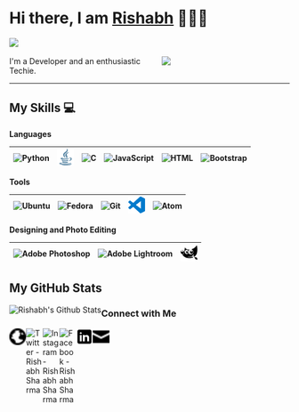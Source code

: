 <h1>Hi there, I am <a href="https://rishabh-stack.github.io" target="_blank">Rishabh</a> 🙋🏽‍♂️</h1> 

![](https://visitor-badge.glitch.me/badge?page_id=rishabh-stack) 

<img align='right' src="https://media.giphy.com/media/M9gbBd9nbDrOTu1Mqx/giphy.gif" width="230">


I'm a Developer and an enthusiastic Techie. 

---

 ## My Skills :computer:

 **Languages**
 
 <img alt="Python" width="30px" src="https://raw.githubusercontent.com/simple-icons/simple-icons/develop/icons/python.svg"/>|<img alt="Java" width="30px" src="https://raw.githubusercontent.com/simple-icons/simple-icons/develop/icons/java.svg"/>|<img alt="C" width="30px" src="https://raw.githubusercontent.com/simple-icons/simple-icons/develop/icons/c.svg"/>|<img alt="JavaScript" width="30px" src="https://raw.githubusercontent.com/simple-icons/simple-icons/develop/icons/javascript.svg"/>|<img alt="HTML" width="30px" src="https://raw.githubusercontent.com/simple-icons/simple-icons/develop/icons/html5.svg"/>|<img alt="Bootstrap" width="30px" src="https://raw.githubusercontent.com/simple-icons/simple-icons/develop/icons/bootstrap.svg"/>
 |--|--|--|--|--|--|
 
 **Tools**
 
 <img alt="Ubuntu" width="30px" src="https://raw.githubusercontent.com/simple-icons/simple-icons/develop/icons/ubuntu.svg"/>|<img alt="Fedora" width="30px" src="https://raw.githubusercontent.com/simple-icons/simple-icons/develop/icons/linux.svg"/>|<img alt="Git" width="30px" src="https://raw.githubusercontent.com/simple-icons/simple-icons/develop/icons/git.svg"/>|<img alt="VSCode" width="30px" src="https://raw.githubusercontent.com/simple-icons/simple-icons/develop/icons/visualstudiocode.svg"/>|<img alt="Atom" width="30px" src="https://raw.githubusercontent.com/simple-icons/simple-icons/develop/icons/atom.svg"/>
 |--|--|--|--|--|
 
 **Designing and Photo Editing**
 
<img alt="Adobe Photoshop" width="30px" src="https://raw.githubusercontent.com/simple-icons/simple-icons/develop/icons/adobephotoshop.svg"/>|<img alt="Adobe Lightroom" width="30px" src="https://raw.githubusercontent.com/simple-icons/simple-icons/develop/icons/adobelightroomcc.svg"/>|<img alt="Gimp" width="30px" src="https://raw.githubusercontent.com/simple-icons/simple-icons/develop/icons/gimp.svg"/>
 |--|--|--|


## **My GitHub Stats**

<img align="left" alt="Rishabh's Github Stats" src="https://github-readme-stats.vercel.app/api?username=rishabh-stack&show_icons=true&hide_border=true&theme=radical" />

### Connect with Me
[<img align="left" alt="Rishabh" width="30px" src="https://raw.githubusercontent.com/iconic/open-iconic/master/svg/globe.svg" />](https://rishabh-stack.github.io) [<img align="left" alt="Twitter - Rishabh Sharma" width="30px" src="https://github.com/simple-icons/simple-icons/raw/develop/icons/twitter.svg" />](https://twitter.com/Rishabh14849692) [<img align="left" alt="Instagram - Rishabh Sharma" width="30px" src="https://github.com/simple-icons/simple-icons/raw/develop/icons/instagram.svg" />](https://www.instagram.com/rishabh.sharma5/) [<img align="left" alt="Facebook - Rishabh Sharma" width="30px" src="https://github.com/simple-icons/simple-icons/raw/develop/icons/facebook.svg" />](https://www.facebook.com/rishabh.tenguria.7/)[<img align="left" alt="LinkedIn - Rishabh sharma" width="30px" src="https://github.com/simple-icons/simple-icons/raw/develop/icons/linkedin.svg" />](https://www.linkedin.com/in/rishabh-sharma-40a7951b1/) [<img align="left" alt="Email -Rishabh Sharma" width="30px" src="https://raw.githubusercontent.com/iconic/open-iconic/master/svg/envelope-closed.svg" />](mailto:rishabhsharma952000@gmail.com)

